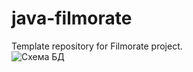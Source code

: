 # java-filmorate
Template repository for Filmorate project.  
![Схема БД](C:\Users\Jimmy\Pictures\Screenshots)
